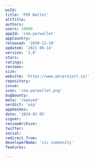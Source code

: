 ```yaml
---
wsId: 
title: 'PER Wallet'
altTitle: 
authors: 
users: 10000
appId: 'com.perwallet'
appCountry: 
released: '2020-11-10'
updated: '2021-06-14'
version: '2.0'
stars: 
ratings: 
reviews: 
size: 
website: 'https://www.perproject.io/'
repository: 
issue: 
icon: 'com.perwallet.png'
bugbounty: 
meta: 'removed'
verdict: 'wip'
appHashes: 
date: '2024-02-05'
signer: 
reviewArchive: 
twitter: 
social: 
redirect_from: 
developerName: 'cic community'
features: 

---
```


